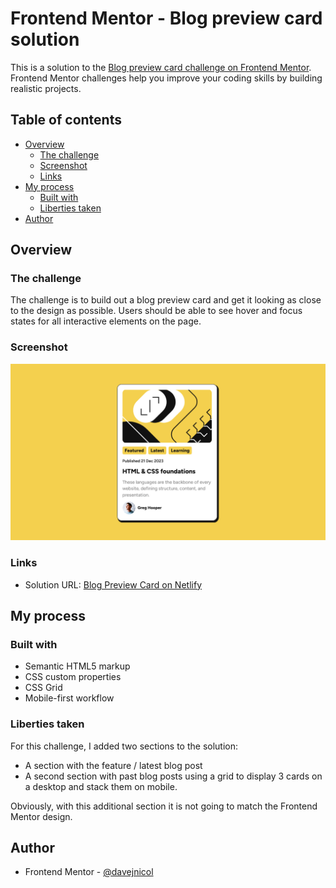 # Frontend Mentor - Blog preview card solution

This is a solution to the [Blog preview card challenge on Frontend Mentor](https://www.frontendmentor.io/challenges/blog-preview-card-ckPaj01IcS). Frontend Mentor challenges help you improve your coding skills by building realistic projects.

## Table of contents

-   [Overview](#overview)
    -   [The challenge](#the-challenge)
    -   [Screenshot](#screenshot)
    -   [Links](#links)
-   [My process](#my-process)
    -   [Built with](#built-with)
    -   [Liberties taken](#liberties-taken)
-   [Author](#author)

## Overview

### The challenge

The challenge is to build out a blog preview card and get it looking as close to the design as possible. Users should be able to see hover and focus states for all interactive elements on the page.

### Screenshot

![](./design/screenshot.png)

### Links

-   Solution URL: [Blog Preview Card on Netlify](https://dashing-gaufre-e3ef0a.netlify.app/)

## My process

### Built with

-   Semantic HTML5 markup
-   CSS custom properties
-   CSS Grid
-   Mobile-first workflow

### Liberties taken

For this challenge, I added two sections to the solution:

-   A section with the feature / latest blog post
-   A second section with past blog posts using a grid to display 3 cards on a desktop and stack them on mobile.

Obviously, with this additional section it is not going to match the Frontend Mentor design.

## Author

-   Frontend Mentor - [@davejnicol](https://www.frontendmentor.io/profile/davejnicol)
